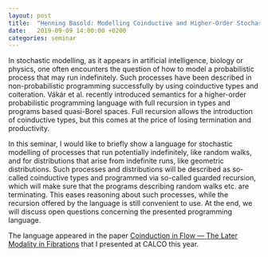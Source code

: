 ```yaml
---
layout: post
title:  "Henning Basold: Modelling Coinductive and Higher-Order Stochastic Systems"
date:   2019-09-09 14:00:00 +0200
categories: seminar
---
```


In stochastic modelling, as it appears in artificial intelligence,
biology or physics, one often encounters the question of how to
model a probabilistic process that may run indefinitely. Such processes
have been described in non-probabilistic programming successfully by
using coinductive types and coiteration. Vákár et al. recently
introduced semantics for a higher-order probabilistic programming
language with full recursion in types and programs based quasi-Borel
spaces. Full recursion allows the introduction of coinductive types,
but this comes at the price of losing termination and productivity.

In this seminar, I would like to briefly show a language for stochastic
modelling of processes that run potentially indefinitely, like random
walks, and for distributions that arise from indefinite runs, like
geometric distributions. Such processes and distributions will be
described as so-called coinductive types and programmed via so-called
guarded recursion, which will make sure that the programs describing
random walks etc. are terminating. This eases reasoning about such
processes, while the recursion offered by the language is still
convenient to use. At the end, we will discuss open questions
concerning the presented programming language.

The language appeared in the paper
[Coinduction in Flow — The Later Modality in Fibrations](https://liacs.leidenuniv.nl/~basoldh/publications/2019/coinduction-in-flow.html)
that I presented at CALCO this year.
